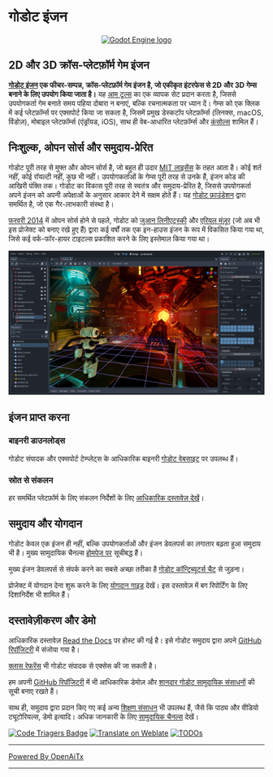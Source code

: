 # गोडोट इंजन

<p align="center">
  <a href="https://godotengine.org">
    <img src="logo_outlined.svg" width="400" alt="Godot Engine logo">
  </a>
</p>

## 2D और 3D क्रॉस-प्लेटफ़ॉर्म गेम इंजन

**[गोडोट इंजन](https://godotengine.org) एक फीचर-सम्पन्न, क्रॉस-प्लेटफ़ॉर्म गेम इंजन है, जो एकीकृत इंटरफेस से 2D और 3D गेम्स बनाने के लिए उपयोग किया जाता है।** यह [आम टूल्स](https://godotengine.org/features) का एक व्यापक सेट प्रदान करता है, जिससे उपयोगकर्ता गेम बनाते समय पहिया दोबारा न बनाएं, बल्कि रचनात्मकता पर ध्यान दें। गेम्स को एक क्लिक में कई प्लेटफ़ॉर्म्स पर एक्सपोर्ट किया जा सकता है, जिसमें प्रमुख डेस्कटॉप प्लेटफ़ॉर्म्स (लिनक्स, macOS, विंडोज़), मोबाइल प्लेटफ़ॉर्म्स (एंड्रॉयड, iOS), साथ ही वेब-आधारित प्लेटफ़ॉर्म्स और [कंसोल्स](https://docs.godotengine.org/en/latest/tutorials/platform/consoles.html) शामिल हैं।

## निःशुल्क, ओपन सोर्स और समुदाय-प्रेरित

गोडोट पूरी तरह से मुफ्त और ओपन सोर्स है, जो बहुत ही उदार [MIT लाइसेंस](https://godotengine.org/license) के तहत आता है। कोई शर्त नहीं, कोई रॉयल्टी नहीं, कुछ भी नहीं। उपयोगकर्ताओं के गेम्स पूरी तरह से उनके हैं, इंजन कोड की आखिरी पंक्ति तक। गोडोट का विकास पूरी तरह से स्वतंत्र और समुदाय-प्रेरित है, जिससे उपयोगकर्ता अपने इंजन को अपनी अपेक्षाओं के अनुसार आकार देने में सक्षम होते हैं। यह [गोडोट फ़ाउंडेशन](https://godot.foundation/) द्वारा समर्थित है, जो एक गैर-लाभकारी संस्था है।

[फरवरी 2014](https://github.com/godotengine/godot/commit/0b806ee0fc9097fa7bda7ac0109191c9c5e0a1ac) में ओपन सोर्स होने से पहले, गोडोट को [जुआन लिनीएट्स्की](https://github.com/reduz) और [एरियल मंज़ूर](https://github.com/punto-) (जो अब भी इस प्रोजेक्ट को बनाए रखे हुए हैं) द्वारा कई वर्षों तक एक इन-हाउस इंजन के रूप में विकसित किया गया था, जिसे कई वर्क-फॉर-हायर टाइटल्स प्रकाशित करने के लिए इस्तेमाल किया गया था।

![गोडोट इंजन संपादक में एक 3D सीन का स्क्रीनशॉट](https://raw.githubusercontent.com/godotengine/godot-design/master/screenshots/editor_tps_demo_1920x1080.jpg)

## इंजन प्राप्त करना

### बाइनरी डाउनलोड्स

गोडोट संपादक और एक्सपोर्ट टेम्प्लेट्स के आधिकारिक बाइनरी [गोडोट वेबसाइट](https://godotengine.org/download) पर उपलब्ध हैं।

### स्रोत से संकलन

हर समर्थित प्लेटफ़ॉर्म के लिए संकलन निर्देशों के लिए [आधिकारिक दस्तावेज़ देखें](https://docs.godotengine.org/en/latest/contributing/development/compiling)।

## समुदाय और योगदान

गोडोट केवल एक इंजन ही नहीं, बल्कि उपयोगकर्ताओं और इंजन डेवलपर्स का लगातार बढ़ता हुआ समुदाय भी है। मुख्य सामुदायिक चैनल्स [होमपेज पर](https://godotengine.org/community) सूचीबद्ध हैं।

मुख्य इंजन डेवलपर्स से संपर्क करने का सबसे अच्छा तरीका है [गोडोट कॉन्ट्रिब्यूटर्स चैट](https://chat.godotengine.org) से जुड़ना।

प्रोजेक्ट में योगदान देना शुरू करने के लिए [योगदान गाइड](CONTRIBUTING.md) देखें। इस दस्तावेज़ में बग रिपोर्टिंग के लिए दिशानिर्देश भी शामिल हैं।

## दस्तावेज़ीकरण और डेमो

आधिकारिक दस्तावेज़ [Read the Docs](https://docs.godotengine.org) पर होस्ट की गई है। इसे गोडोट समुदाय द्वारा अपने [GitHub रिपॉजिटरी](https://github.com/godotengine/godot-docs) में संजोया गया है।

[क्लास रेफरेंस](https://docs.godotengine.org/en/latest/classes/) भी गोडोट संपादक से एक्सेस की जा सकती है।

हम अपनी [GitHub रिपॉजिटरी](https://github.com/godotengine/godot-demo-projects) में भी आधिकारिक डेमोज़ और [शानदार गोडोट सामुदायिक संसाधनों](https://github.com/godotengine/awesome-godot) की सूची बनाए रखते हैं।

साथ ही, समुदाय द्वारा प्रदान किए गए कई अन्य [शिक्षण संसाधन](https://docs.godotengine.org/en/latest/community/tutorials.html) भी उपलब्ध हैं, जैसे कि पाठ्य और वीडियो ट्यूटोरियल्स, डेमो इत्यादि। अधिक जानकारी के लिए [सामुदायिक चैनल्स](https://godotengine.org/community) देखें।

[![Code Triagers Badge](https://www.codetriage.com/godotengine/godot/badges/users.svg)](https://www.codetriage.com/godotengine/godot)
[![Translate on Weblate](https://hosted.weblate.org/widgets/godot-engine/-/godot/svg-badge.svg)](https://hosted.weblate.org/engage/godot-engine/?utm_source=widget)
[![TODOs](https://badgen.net/https/api.tickgit.com/badgen/github.com/godotengine/godot)](https://www.tickgit.com/browse?repo=github.com/godotengine/godot)



---


[Powered By OpenAiTx](https://github.com/OpenAiTx/OpenAiTx)


---
